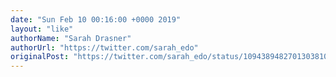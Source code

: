 ```yaml
---
date: "Sun Feb 10 00:16:00 +0000 2019"
layout: "like"
authorName: "Sarah Drasner"
authorUrl: "https://twitter.com/sarah_edo"
originalPost: "https://twitter.com/sarah_edo/status/1094389482701303810"
---
```

